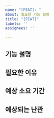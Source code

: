 ```yaml
---
name: "[FEAT]: "
about: 필요한 기능 설명
title: "[FEAT]"
labels: ''
assignees: ''

---
```


## 기능 설명

## 필요한 이유

## 예상 소요 기간

## 예상되는 난관
